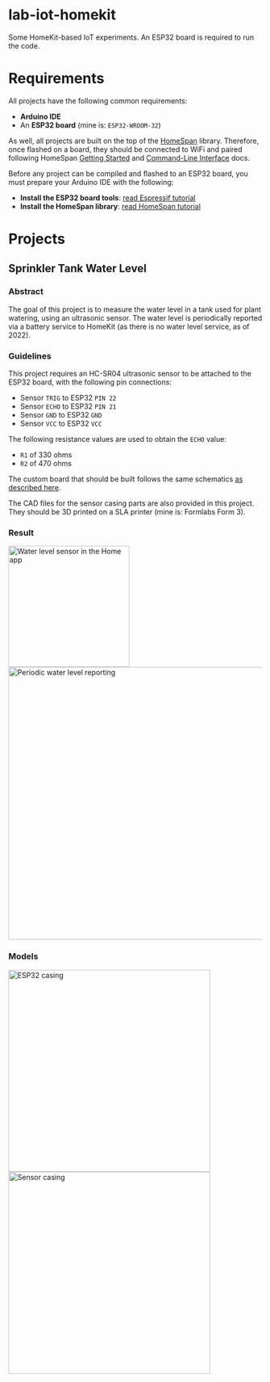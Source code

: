 lab-iot-homekit
===============

Some HomeKit-based IoT experiments. An ESP32 board is required to run the code.

# Requirements

All projects have the following common requirements:

* **Arduino IDE**
* An **ESP32 board** (mine is: `ESP32-WROOM-32`)

As well, all projects are built on the top of the [HomeSpan](https://github.com/HomeSpan/HomeSpan) library. Therefore, once flashed on a board, they should be connected to WiFi and paired following HomeSpan [Getting Started](https://github.com/HomeSpan/HomeSpan/blob/master/docs/GettingStarted.md) and [Command-Line Interface](https://github.com/HomeSpan/HomeSpan/blob/master/docs/CLI.md) docs.

Before any project can be compiled and flashed to an ESP32 board, you must prepare your Arduino IDE with the following:

* **Install the ESP32 board tools**: [read Espressif tutorial](https://docs.espressif.com/projects/arduino-esp32/en/latest/installing.html)
* **Install the HomeSpan library**: [read HomeSpan tutorial](https://github.com/HomeSpan/HomeSpan/blob/master/docs/GettingStarted.md)

# Projects

## Sprinkler Tank Water Level

### Abstract

The goal of this project is to measure the water level in a tank used for plant watering, using an ultrasonic sensor. The water level is periodically reported via a battery service to HomeKit (as there is no water level service, as of 2022).

### Guidelines

This project requires an HC-SR04 ultrasonic sensor to be attached to the ESP32 board, with the following pin connections:

* Sensor `TRIG` to ESP32 `PIN 22`
* Sensor `ECHO` to ESP32 `PIN 21`
* Sensor `GND` to ESP32 `GND`
* Sensor `VCC` to ESP32 `VCC`

The following resistance values are used to obtain the `ECHO` value:

* `R1` of 330 ohms
* `R2` of 470 ohms

The custom board that should be built follows the same schematics [as described here](https://tutorials-raspberrypi.com/raspberry-pi-ultrasonic-sensor-hc-sr04/).

The CAD files for the sensor casing parts are also provided in this project. They should be 3D printed on a SLA printer (mine is: Formlabs Form 3).

### Result

<p>
  <img src="https://user-images.githubusercontent.com/1451907/180968484-fc47840e-9791-4bb7-8c44-35c769fafaab.png" width="240" alt="Water level sensor in the Home app" />
  <img src="https://user-images.githubusercontent.com/1451907/180968453-dfd05101-4b7c-45a8-acbc-9d36aaf2abe1.png" width="540" alt="Periodic water level reporting" />
<p>

### Models

<p>
  <img src="https://user-images.githubusercontent.com/1451907/180972564-fe7a846f-5d23-487b-9220-1a8b3928d7bb.png" width="400" alt="ESP32 casing" />
  <img src="https://user-images.githubusercontent.com/1451907/180972566-39c2bb5b-f9a2-4ead-8a16-36c9cf437740.png" width="400" alt="Sensor casing" />
<p>
